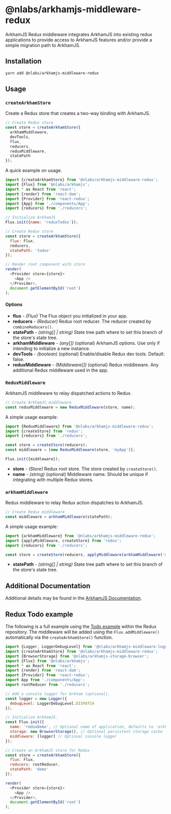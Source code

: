 # @nlabs/arkhamjs-middleware-redux

ArkhamJS Redux middleware integrates ArkhamJS into existing redux applications to provide access to ArkhamJS features and/or provide a simple migration path to ArkhamJS.

## Installation

```bash
yarn add @nlabs/arkhamjs-middleware-redux
```

## Usage

### `createArkhamStore`

Create a Redux store that creates a two-way binding with ArkhamJS.

```javascript
// Create Redux store
const store = createArkhamStore({
  arkhamMiddleware,
  devTools,
  flux,
  reducers,
  reduxMiddleware,
  statePath
});
```

A quick example on usage.

```javascript
import {createArkhamStore} from '@nlabs/arkhamjs-middleware-redux';
import {Flux} from '@nlabs/arkhamjs';
import * as React from 'react';
import {render} from 'react-dom';
import {Provider} from 'react-redux';
import {App} from './components/App';
import {reducers} from './reducers';

// Initialize ArkhamJS
Flux.init({name: 'reduxTodos'});

// Create Redux store
const store = createArkhamStore({
  flux: Flux,
  reducers,
  statePath: 'todos'
});

// Render root component with store
render(
  <Provider store={store}>
    <App />
  </Provider>,
  document.getElementById('root')
);
```

#### Options

- **flux** - *(Flux)* The Flux object you initialized in your app.
- **reducers** - *(Reducer)* Redux root reducer. The reducer created by `combineReducers()`.
- **statePath** - *(string[] | string)* State tree path where to set this branch of the store's state tree.
- **arkhamMiddleware** - *(any[])* (optional) ArkhamJS options. Use only if intending to initialize a new instance.
- **devTools** - *(boolean)* (optional) Enable/disable Redux dev tools. Default: false.
- **reduxMiddleware** - *(Middleware[])* (optional) Redux middleware. Any additional Redux middleware used in the app.

### `ReduxMiddleware`

ArkhamJS middleware to relay dispatched actions to Redux.

```javascript
// Create ArkhamJS middleware
const reduxMiddleware = new ReduxMiddleware(store, name);
```

A simple usage example:

```javascript
import {ReduxMiddleware} from '@nlabs/arkhamjs-middleware-redux';
import {createStore} from 'redux';
import {reducers} from './reducers';

const store = createStore(reducers);
const middleware = [new ReduxMiddleware(store, 'myApp')];

Flux.init({middleware});
```

- **store** - *(Store)* Redux root store. The store created by `createStore()`.
- **name** - *(string)* (optional) Middleware name. Should be unique if integrating with multiple Redux stores.

### `arkhamMiddleware`

Redux middleware to relay Redux action dispatches to ArkhamJS.

```javascript
// Create Redux middleware
const middleware = arkhamMiddleware(statePath);
```

A simple usage example:

```javascript
import {arkhamMiddleware} from '@nlabs/arkhamjs-middleware-redux';
import {applyMiddleware, createStore} from 'redux';
import {reducers} from './reducers';

const store = createStore(reducers, applyMiddleware(arkhamMiddleware('myApp')));
```

- **statePath** - *(string[] | string)* State tree path where to set this branch of the store's state tree.

## Additional Documentation

Additional details may be found in the [ArkhamJS Documentation](https://docs.arkhamjs.io).

## Redux Todo example

The following is a full example using the [Todo example](https://github.com/reactjs/redux/tree/master/examples/todos) within the Redux repository. The middleware will be added using the `Flux.addMiddleware()` automatically via the `createArkhamStore()` function.

```javascript
import {Logger, LoggerDebugLevel} from '@nlabs/arkhamjs-middleware-logger';
import {createArkhamStore} from '@nlabs/arkhamjs-middleware-redux';
import {BrowserStorage} from '@nlabs/arkhamjs-storage-browser';
import {Flux} from '@nlabs/arkhamjs';
import * as React from 'react';
import {render} from 'react-dom';
import {Provider} from 'react-redux';
import App from './components/App';
import rootReducer from './reducers';

// Add a console logger for Arkham (optional).
const logger = new Logger({
  debugLevel: LoggerDebugLevel.DISPATCH
});

// Initialize ArkhamJS.
const Flux.init({
  name: 'reduxDemo', // Optional name of application, defaults to 'arkhamjs'
  storage: new BrowserStorage(), // Optional persistent storage cache
  middleware: [logger] // Optional console logger
});

// Create an ArkhamJS store for Redux
const store = createArkhamStore({
  flux: Flux,
  reducers: rootReducer,
  statePath: 'demo'
});

render(
  <Provider store={store}>
    <App />
  </Provider>,
  document.getElementById('root')
);
```